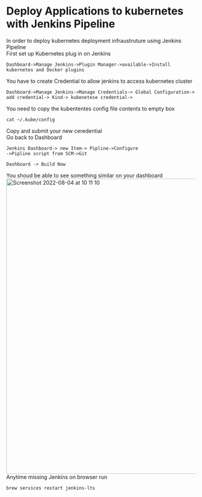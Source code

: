 # Deploy Applications to kubernetes with Jenkins Pipeline
In order to deploy kubernetes deployment infraustruture using Jenkins Pipeline<br/>
First set up Kubernetes plug in on Jenkins <br/>
```
Dashboard->Manage Jenkins->Plugin Manager->available->Install kubernetes and Docker plugins
```
You have to create Credential to allow jenkins to access kubernetes cluster
```
Dashboard->Manage Jenkins->Manage Credentials-> Global Configuration-> add credential-> Kind-> kubenetese credential-> 
```
You need to copy the kubententes config file contents to empty box
```
cat ~/.kube/config 
```
Copy and submit your new ceredential<br/> 
Go back to Dashboard 
```
Jenkins Dashboard-> new Item-> Pipline->Configure
->Pipline script from SCM->Git
```
```
Dashboard -> Build Now
```
You shoud be able to see something similar on your dashboard<br/>
<img width="782" alt="Screenshot 2022-08-04 at 10 11 10" src="https://user-images.githubusercontent.com/43514418/182798420-13839b2e-9914-44c3-a13c-d44d5b87497c.png"><br>
Anytime missing Jenkins on browser run
```
brew services restart jenkins-lts
```
